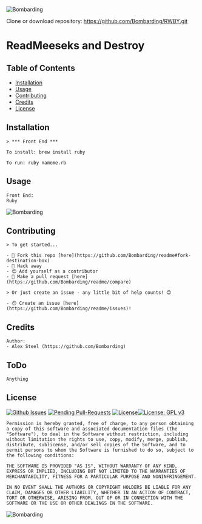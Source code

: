 ![Bombarding](http://orig01.deviantart.net/0146/f/2013/212/0/f/rwby_resize_by_rinslettuce-d6fz5r4.png)

Clone or download repository: https://github.com/Bombarding/RWBY.git

# ReadMeeseks and Destroy

## Table of Contents
- [Installation](#installation)
- [Usage](#usage)
- [Contributing](#contributing)
- [Credits](#credits)
- [License](#license)

## Installation


```
> *** Front End ***

To install: brew install ruby

To run: ruby nameme.rb
```

## Usage
```
Front End:
Ruby
```

![Bombarding](https://s-media-cache-ak0.pinimg.com/564x/8b/61/47/8b61474efbd64bb6745a09f4a4b44106.jpg)

## Contributing
```
> To get started...

- 🍴 Fork this repo [here](https://github.com/Bombarding/readme#fork-destination-box)
- 🔨 Hack away
- 😊 Add yourself as a contributor
- 🔧 Make a pull request [here](https://github.com/Bombarding/readme/compare)

> Or just create an issue - any little bit of help counts! 😊

- 😯 Create an issue [here](https://github.com/Bombarding/readme/issues)!
```

## Credits
```
Author:
- Alex Steel (https://github.com/Bombarding)
```

## ToDo
```
Anything
```

## License
[![Github Issues](http://githubbadges.herokuapp.com/Bombarding/readme/issues.svg?style=flat-square)](https://github.com/Bombarding/readme/issues) [![Pending Pull-Requests](http://githubbadges.herokuapp.com/Bombarding/readme/pulls.svg?style=flat-square)](https://github.com/Bombarding/readme/pulls) [![License](http://img.shields.io/:license-mit-blue.svg?style=flat-square)](http://badges.mit-license.org)[![License: GPL v3](https://img.shields.io/badge/License-GPL%20v3-blue.svg)](http://www.gnu.org/licenses/gpl-3.0)

```
Permission is hereby granted, free of charge, to any person obtaining a copy of this software and associated documentation files (the "Software"), to deal in the Software without restriction, including without limitation the rights to use, copy, modify, merge, publish, distribute, sublicense, and/or sell copies of the Software, and to permit persons to whom the Software is furnished to do so, subject to the following conditions:

THE SOFTWARE IS PROVIDED "AS IS", WITHOUT WARRANTY OF ANY KIND, EXPRESS OR IMPLIED, INCLUDING BUT NOT LIMITED TO THE WARRANTIES OF MERCHANTABILITY, FITNESS FOR A PARTICULAR PURPOSE AND NONINFRINGEMENT. 

IN NO EVENT SHALL THE AUTHORS OR COPYRIGHT HOLDERS BE LIABLE FOR ANY CLAIM, DAMAGES OR OTHER LIABILITY, WHETHER IN AN ACTION OF CONTRACT, TORT OR OTHERWISE, ARISING FROM, OUT OF OR IN CONNECTION WITH THE SOFTWARE OR THE USE OR OTHER DEALINGS IN THE SOFTWARE.
```

![Bombarding](http://cdn.wallpapersafari.com/95/20/PKnXsi.jpg)